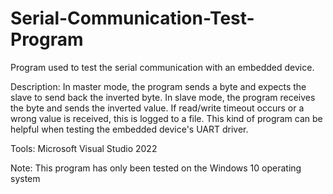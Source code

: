 # Serial-Communication-Test-Program
Program used to test the serial communication with an embedded device.

Description: In master mode, the program sends a byte and expects the slave to send back the inverted byte.
In slave mode, the program receives the byte and sends the inverted value. If read/write timeout occurs or 
a wrong value is received, this is logged to a file. This kind of program can be helpful when testing the 
embedded device's UART driver.

Tools: Microsoft Visual Studio 2022

Note: This program has only been tested on the Windows 10 operating system
